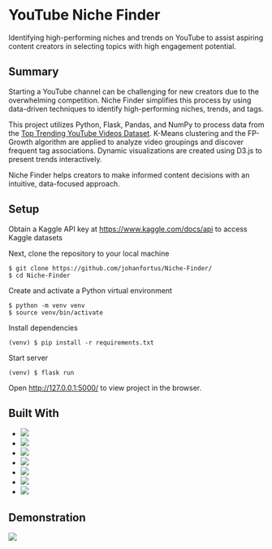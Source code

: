 # YouTube Niche Finder
Identifying high-performing niches and trends on YouTube to assist aspiring content creators in selecting topics with high engagement potential.

## Summary

Starting a YouTube channel can be challenging for new creators due to the overwhelming competition. Niche Finder simplifies this process by using data-driven techniques to identify high-performing niches, trends, and tags.

This project utilizes Python, Flask, Pandas, and NumPy to process data from the [Top Trending YouTube Videos Dataset](https://www.kaggle.com/datasets/asaniczka/trending-youtube-videos-113-countries/code). K-Means clustering and the FP-Growth algorithm are applied to analyze video groupings and discover frequent tag associations. Dynamic visualizations are created using D3.js to present trends interactively.

Niche Finder helps creators to make informed content decisions with an intuitive, data-focused approach.

## Setup
Obtain a Kaggle API key at https://www.kaggle.com/docs/api to access Kaggle datasets

Next, clone the repository to your local machine
```
$ git clone https://github.com/johanfortus/Niche-Finder/
$ cd Niche-Finder
```
Create and activate a Python virtual environment
```
$ python -m venv venv
$ source venv/bin/activate
```
Install dependencies
```
(venv) $ pip install -r requirements.txt
```
Start server
```
(venv) $ flask run
```
Open http://127.0.0.1:5000/ to view project in the browser.

## Built With
- [<img src="https://img.shields.io/badge/-Python-blue?style=for-the-badge&logo=python&logoColor=FFFF2E" />](https://www.python.org)
- [<img src="https://img.shields.io/badge/Flask-000000?style=for-the-badge&logo=flask&logoColor=white" />](https://flask.palletsprojects.com/en/2.2.x/)
- [<img src="https://img.shields.io/badge/scikit_learn-F7931E?style=for-the-badge&logo=scikit-learn&logoColor=white" />](https://scikit-learn.org/)
- [<img src="https://img.shields.io/badge/Pandas-2C2D72?style=for-the-badge&logo=pandas&logoColor=white" />](https://pandas.pydata.org/)
- [<img src="https://img.shields.io/badge/Numpy-777BB4?style=for-the-badge&logo=numpy&logoColor=white" />](https://numpy.org/)
- [<img src="https://img.shields.io/badge/javascript-%23F7DF1E.svg?&style=for-the-badge&logo=javascript&logoColor=black" />](https://developer.mozilla.org/en-US/docs/Web/JavaScript)
- [<img src="https://img.shields.io/badge/d3%20js-F9A03C?style=for-the-badge&logo=d3.js&logoColor=white" />](https://d3js.org/)

## Demonstration

<img src="https://github.com/johanfortus/Niche-Finder/blob/main/Demonstration.gif" /> 
